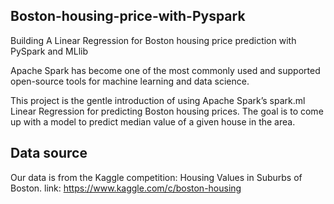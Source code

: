 ## Boston-housing-price-with-Pyspark
Building A Linear Regression for Boston housing price prediction with PySpark and MLlib 


Apache Spark has become one of the most commonly used and supported open-source tools for machine learning and data science.

This project is the gentle introduction of using Apache Spark’s spark.ml Linear Regression for predicting Boston housing prices. The goal is to come up with a model to predict median value of a given house in the area.

## Data source
Our data is from the Kaggle competition: Housing Values in Suburbs of Boston.
link: https://www.kaggle.com/c/boston-housing
